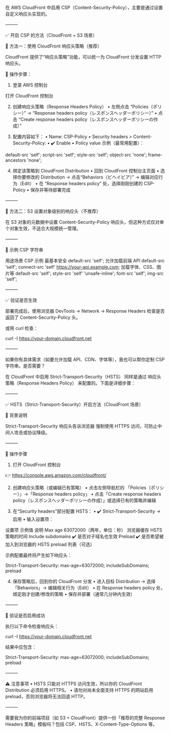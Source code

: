 在 AWS CloudFront 中启用 CSP（Content-Security-Policy），主要是通过设置自定义响应头实现的。

⸻

✅ 开启 CSP 的方法（CloudFront + S3 场景）

📌 方法一：使用 CloudFront 响应头策略（推荐）

CloudFront 提供了“响应头策略”功能，可以统一为 CloudFront 分发设置 HTTP 响应头。

🧾 操作步骤：

1. 登录 AWS 控制台

打开 CloudFront 控制台

2. 创建响应头策略（Response Headers Policy）
	•	左侧点击 “Policies（ポリシー）” → “Response headers policy（レスポンスヘッダーポリシー）”
	•	点击 “Create response headers policy（レスポンスヘッダーポリシーの作成）”

3. 配置内容如下：
	•	Name: CSP-Policy
	•	Security headers > Content-Security-Policy:
	•	✔️ Enable
	•	Policy value 示例（最常用配置）：

default-src 'self'; script-src 'self'; style-src 'self'; object-src 'none'; frame-ancestors 'none';



4. 绑定该策略到 CloudFront Distribution
	•	回到 CloudFront 控制台主页面
	•	选择你要修改的 Distribution → 点击“Behaviors（ビヘイビア）” → 编辑对应行为（Edit）
	•	在 “Response headers policy” 处，选择刚刚创建的 CSP-Policy
	•	保存并等待部署完成

⸻

📌 方法二：S3 设置对象级别的响应头（不推荐）

在 S3 对象的元数据中设置 Content-Security-Policy 响应头，但这种方式仅对单个对象生效，不适合大规模统一管理。

⸻

🎯 示例 CSP 字符串

用途场景	CSP 示例
最基本安全	default-src 'self';
允许加载前端 API	default-src 'self'; connect-src 'self' https://your-api.example.com;
加载字体、CSS、图片等	default-src 'self'; style-src 'self' 'unsafe-inline'; font-src 'self'; img-src 'self';


⸻

✅ 验证是否生效

部署完成后，使用浏览器 DevTools → Network → Response Headers 检查是否返回了 Content-Security-Policy 头。

或用 curl 检查：

curl -I https://your-domain.cloudfront.net


⸻

如果你有具体需求（如要允许加载 API、CDN、字体等），我也可以帮你定制 CSP 字符串。是否需要？





在 CloudFront 中启用 Strict-Transport-Security（HSTS） 同样是通过 响应头策略（Response Headers Policy） 来配置的。下面是详细步骤：

⸻

✅ HSTS（Strict-Transport-Security）开启方法（CloudFront 场景）

📌 背景说明

Strict-Transport-Security 响应头告诉浏览器 强制使用 HTTPS 访问，可防止中间人攻击或协议降级。

⸻

🧾 操作步骤

1. 打开 CloudFront 控制台

👉 https://console.aws.amazon.com/cloudfront/

2. 创建响应头策略（或编辑已有策略）
	•	点击左侧导航栏的 「Policies（ポリシー）」→「Response headers policy」
	•	点击「Create response headers policy（レスポンスヘッダーポリシーの作成）」或选择已有的策略并编辑

3. 在“Security headers”部分配置 HSTS：
	•	✔️ Strict-Transport-Security → 启用
	•	输入设置项：

设置项	示例值	说明
Max age	63072000（两年，单位：秒）	浏览器缓存 HSTS 策略的时间
Include subdomains	✔️	是否对子域名也生效
Preload	✔️	是否希望被加入到浏览器的 HSTS preload 列表（可选）

示例配置最终将产生如下响应头：

Strict-Transport-Security: max-age=63072000; includeSubDomains; preload

4. 保存策略后，回到你的 CloudFront 分发
	•	进入目标 Distribution → 选择「Behaviors」→ 编辑相关行为（Edit）
	•	在 Response headers policy 处，绑定刚才创建/修改的策略
	•	保存并部署（通常几分钟内生效）

⸻

🧪 验证是否启用成功

执行以下命令检查响应头：

curl -I https://your-domain.cloudfront.net

结果中应包含：

Strict-Transport-Security: max-age=63072000; includeSubDomains; preload


⸻

⚠️ 注意事项
	•	HSTS 只能对 HTTPS 访问生效，所以你的 CloudFront Distribution 必须启用 HTTPS。
	•	请勿对尚未全面支持 HTTPS 的网站启用 preload，否则浏览器将无法回退 HTTP。

⸻

需要我为你的前端项目（如 S3 + CloudFront）提供一份「推荐的完整 Response Headers 策略」模板吗？包括 CSP、HSTS、X-Content-Type-Options 等。


